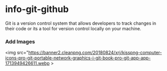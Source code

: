 # info-git-github
Git is a version control system that allows developers to track changes in their code or its a tool for version control locally on your machine.
### Add Images
<img src="https://banner2.cleanpng.com/20180824/xrj/kisspng-computer-icons-pro-git-portable-network-graphics-i-git-book-pro-git-app-app-1713949426611.webp > 
